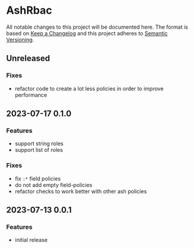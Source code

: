 # AshRbac

All notable changes to this project will be documented here. The format is based
on [Keep a Changelog](http://keepachangelog.com/en/1.0.0/) and this project
adheres to [Semantic Versioning](http://semver.org/spec/v2.0.0.html).

## Unreleased

### Fixes

- refactor code to create a lot less policies in order to improve performance

## 2023-07-17 0.1.0

### Features

- support string roles
- support list of roles

### Fixes

- fix `:*` field policies
- do not add empty field-policies
- refactor checks to work better with other ash policies

## 2023-07-13 0.0.1

### Features

- initial release
